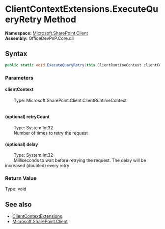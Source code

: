 # ClientContextExtensions.ExecuteQueryRetry Method  
  

**Namespace:** [Microsoft.SharePoint.Client](Microsoft.SharePoint.Client.md)  
**Assembly:** OfficeDevPnP.Core.dll  
## Syntax
```C#
public static void ExecuteQueryRetry(this ClientRuntimeContext clientContext, Int32 retryCount = 10, Int32 delay = 500)
```
### Parameters
#### clientContext  
&emsp;&emsp;Type: Microsoft.SharePoint.Client.ClientRuntimeContext  
&emsp;&emsp;  

  

#### (optional) retryCount  
&emsp;&emsp;Type: System.Int32  
&emsp;&emsp;Number of times to retry the request  

  

#### (optional) delay  
&emsp;&emsp;Type: System.Int32  
&emsp;&emsp;Milliseconds to wait before retrying the request. The delay will be increased (doubled) every retry  

  

### Return Value
Type: void  

## See also
- [ClientContextExtensions](Microsoft.SharePoint.Client.ClientContextExtensions.md) 
- [Microsoft.SharePoint.Client](Microsoft.SharePoint.Client.md) 
